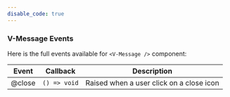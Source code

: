 ```yaml
---
disable_code: true
---
```


### V-Message Events

Here is the full events available for `<V-Message />` component:

| Event  | Callback                                      | Description                              |
| ------ | --------------------------------------------- | ---------------------------------------- |
| @close | <span class="is-function">`() => void`</span> | Raised when a user click on a close icon |
